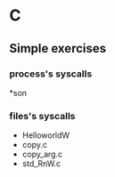 # C
## Simple exercises
### process's syscalls
*son
### files's syscalls
* HelloworldW
* copy.c
* copy_arg.c
* std_RnW.c
